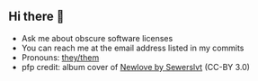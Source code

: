 ## Hi there 👋

- Ask me about obscure software licenses
- You can reach me at the email address listed in my commits
- Pronouns: [they/them](https://pronoun.is/they/.../themselves)
- pfp credit: album cover of [Newlove by Sewerslvt](https://pronoun.is/they/.../themselves) (CC-BY 3.0)
